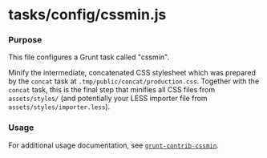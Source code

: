 # tasks/config/cssmin.js

### Purpose

This file configures a Grunt task called "cssmin".

Minify the intermediate, concatenated CSS stylesheet which was prepared by the `concat` task at `.tmp/public/concat/production.css`.  Together with the `concat` task, this is the final step that minifies
all CSS files from `assets/styles/` (and potentially your LESS importer file from `assets/styles/importer.less`).

### Usage

For additional usage documentation, see [`grunt-contrib-cssmin`](https://npmjs.com/package/grunt-contrib-cssmin).


<docmeta name="displayName" value="cssmin.js">
